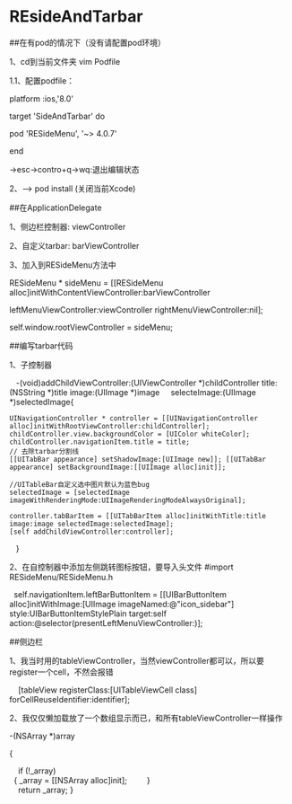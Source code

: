 # REsideAndTarbar

##在有pod的情况下（没有请配置pod环境）

1、cd到当前文件夹 vim Podfile 

1.1、配置podfile：

platform :ios,'8.0'

target 'SideAndTarbar' do

pod 'RESideMenu', '~> 4.0.7'

end

->esc->contro+q->wq:退出编辑状态

2、——> pod install (关闭当前Xcode)

##在ApplicationDelegate

1、侧边栏控制器: viewController

2、自定义tarbar: barViewController

3、加入到RESideMenu方法中

   RESideMenu * sideMenu = [[RESideMenu alloc]initWithContentViewController:barViewController 

   leftMenuViewController:viewController rightMenuViewController:nil];
   
   self.window.rootViewController = sideMenu;
   
##编写tarbar代码

1、子控制器

    -(void)addChildViewController:(UIViewController *)childController title:(NSString *)title image:(UIImage *)image      selecteImage:(UIImage *)selectedImage{
    
    UINavigationController * controller = [[UINavigationController alloc]initWithRootViewController:childController];
    childController.view.backgroundColor = [UIColor whiteColor];
    childController.navigationItem.title = title;
    // 去除tarbar分割线
    [[UITabBar appearance] setShadowImage:[UIImage new]]; [[UITabBar appearance] setBackgroundImage:[[UIImage alloc]init]];
    
    //UITableBar自定义选中图片默认为蓝色bug
    selectedImage = [selectedImage imageWithRenderingMode:UIImageRenderingModeAlwaysOriginal];
   
    controller.tabBarItem = [[UITabBarItem alloc]initWithTitle:title image:image selectedImage:selectedImage];
    [self addChildViewController:controller];
    }
  
2、在自控制器中添加左侧跳转图标按钮，要导入头文件 #import RESideMenu/RESideMenu.h

     self.navigationItem.leftBarButtonItem = [[UIBarButtonItem alloc]initWithImage:[UIImage imageNamed:@"icon_sidebar"] style:UIBarButtonItemStylePlain target:self action:@selector(presentLeftMenuViewController:)];

##侧边栏

1、我当时用的tableViewController，当然viewController都可以，所以要register一个cell，不然会报错

     [tableView registerClass:[UITableViewCell class] forCellReuseIdentifier:identifier];
    
2、我仅仅懒加载放了一个数组显示而已，和所有tableViewController一样操作

-(NSArray *)array

{

      if (!_array)  
    {
        _array = [[NSArray alloc]init];
          }     
      return _array;
}


